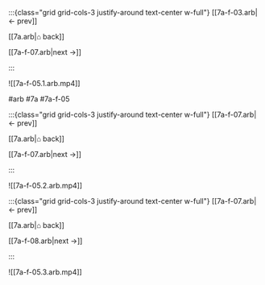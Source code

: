 :::{class="grid grid-cols-3 justify-around text-center w-full"}
[[7a-f-03.arb|← prev]]

[[7a.arb|⌂ back]]

[[7a-f-07.arb|next →]]

:::

![[7a-f-05.1.arb.mp4]]

#arb #7a #7a-f-05

:::{class="grid grid-cols-3 justify-around text-center w-full"}
[[7a-f-07.arb|← prev]]

[[7a.arb|⌂ back]]

[[7a-f-07.arb|next →]]

:::

![[7a-f-05.2.arb.mp4]]

:::{class="grid grid-cols-3 justify-around text-center w-full"}
[[7a-f-07.arb|← prev]]

[[7a.arb|⌂ back]]

[[7a-f-08.arb|next →]]

:::

![[7a-f-05.3.arb.mp4]]

